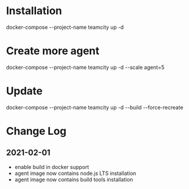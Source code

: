 # Installation

docker-compose --project-name teamcity up -d

# Create more agent

docker-compose --project-name teamcity up -d --scale agent=5

# Update

docker-compose --project-name teamcity up -d --build --force-recreate

# Change Log

## 2021-02-01

- enable build in docker support
- agent image now contains node.js LTS installation
- agent image now contains build tools installation